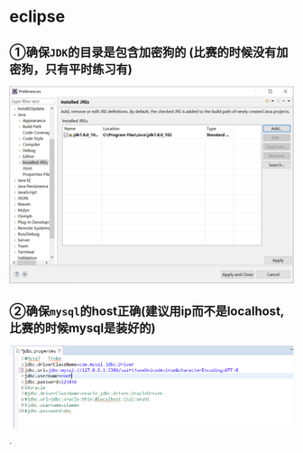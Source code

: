 # eclipse

## ①确保`JDK`的目录是包含加密狗的 \(比赛的时候没有加密狗，只有平时练习有\)

![](../.gitbook/assets/jdk.png)

## ②确保`mysql`的host正确\(建议用ip而不是localhost,比赛的时候mysql是装好的\)

![](../.gitbook/assets/jdbc%20%281%29.png)

·

